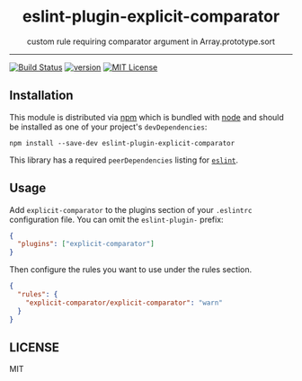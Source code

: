 <div align="center">
<h1>eslint-plugin-explicit-comparator</h1>

<p>custom rule requiring comparator argument in Array.prototype.sort</p>
</div>

---

<!-- prettier-ignore-start -->
[![Build Status][build-badge]][build]
[![version][version-badge]][package]
[![MIT License][license-badge]][license]
<!-- prettier-ignore-end -->

## Installation

This module is distributed via [npm][npm] which is bundled with [node][node] and
should be installed as one of your project's `devDependencies`:

```
npm install --save-dev eslint-plugin-explicit-comparator
```

This library has a required `peerDependencies` listing for [`eslint`][eslint].

## Usage

Add `explicit-comparator` to the plugins section of your `.eslintrc` configuration file.
You can omit the `eslint-plugin-` prefix:

```json
{
  "plugins": ["explicit-comparator"]
}
```

Then configure the rules you want to use under the rules section.

```json
{
  "rules": {
    "explicit-comparator/explicit-comparator": "warn"
  }
}
```

## LICENSE

MIT

<!-- prettier-ignore-start -->
[npm]: https://www.npmjs.com
[node]: https://nodejs.org
[build-badge]: https://img.shields.io/github/workflow/status/sam-parsons/eslint-plugin-explicit-comparator/validate?logo=github&style=flat-square
[build]: https://github.com/sam-parsons/eslint-plugin-explicit-comparator/actions?query=workflow%3Avalidate
[coverage-badge]: https://img.shields.io/codecov/c/github/sam-parsons/eslint-plugin-explicit-comparator.svg?style=flat-square
[version-badge]: https://img.shields.io/npm/v/eslint-plugin-explicit-comparator.svg?style=flat-square
[package]: https://www.npmjs.com/package/eslint-plugin-explicit-comparator
[license-badge]: https://img.shields.io/npm/l/eslint-plugin-explicit-comparator.svg?style=flat-square
[license]: https://github.com/sam-parsons/eslint-plugin-explicit-comparator/blob/main/LICENSE

[eslint]: https://eslint.org
<!-- prettier-ignore-end -->